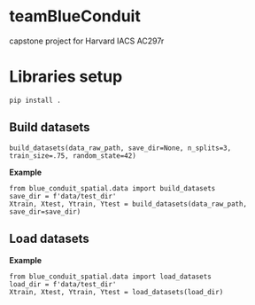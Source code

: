 # teamBlueConduit
capstone project for Harvard IACS AC297r

# Libraries setup

```pip install .```

## Build datasets
```build_datasets(data_raw_path, save_dir=None, n_splits=3, train_size=.75, random_state=42)```

**Example**

```
from blue_conduit_spatial.data import build_datasets
save_dir = f'data/test_dir'  
Xtrain, Xtest, Ytrain, Ytest = build_datasets(data_raw_path, save_dir=save_dir)
```
## Load datasets

**Example**

```
from blue_conduit_spatial.data import load_datasets
load_dir = f'data/test_dir'  
Xtrain, Xtest, Ytrain, Ytest = load_datasets(load_dir)
```
